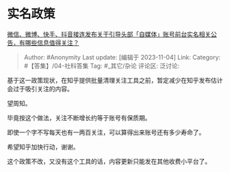 # 实名政策
[微信、微博、快手、抖音接连发布关于引导头部「自媒体」账号前台实名相关公告，有哪些信息值得关注？](https://www.zhihu.com/question/628542532/answer/3276480063)

> Author: #Anonymity
> Last update: [编辑于 2023-11-04]
> Link:
> Category: #【答集】/04-社科答集
> Tag: #_其它/杂论
> 评论区:
> 泛讨论:

基于这一政策现状，在知乎提供批量清理关注工具之前，暂定减少在知乎发布估计会过于吸引关注的内容。

望周知。

毕竟按这个做法，关注不断增长约等于账号有保质期。

即使一个字不写每天也有一两百关注，可以算得出来账号还有多少寿命了。

希望知乎加快行动，谢谢。

这个政策不改，又没有这个工具的话，内容更新只能发在其他收费小平台了。
